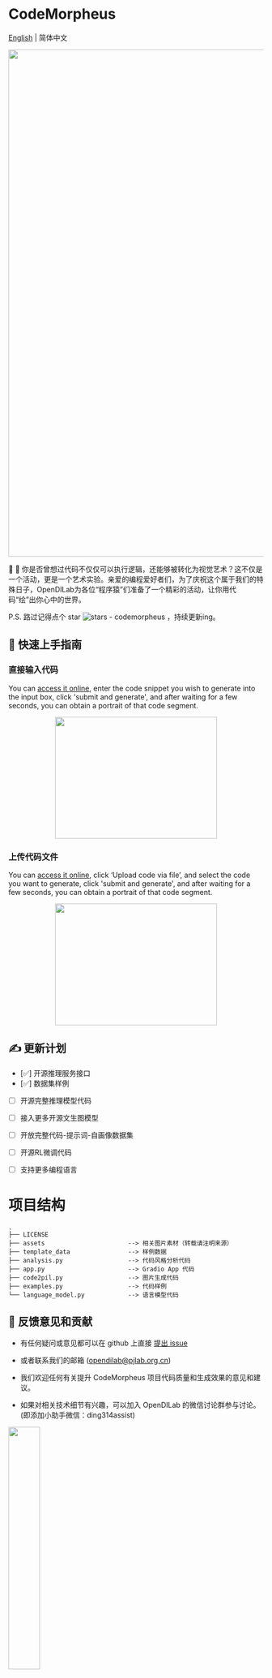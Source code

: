 # CodeMorpheus
[English](https://github.com/opendilab/CodeMorpheus/blob/release/README.md) | 简体中文
<div align="center">
    <img width="1000px" height="auto" src="https://github.com/opendilab/CodeMorpheus/blob/release/assets/template_imgs.jpeg"></a>
</div>


:rocket: :rocket:  你是否曾想过代码不仅仅可以执行逻辑，还能够被转化为视觉艺术？这不仅是一个活动，更是一个艺术实验。亲爱的编程爱好者们，为了庆祝这个属于我们的特殊日子，OpenDILab为各位“程序猿”们准备了一个精彩的活动，让你用代码“绘”出你心中的世界。

P.S. 路过记得点个 star ![stars - codemorpheus](https://img.shields.io/github/stars/opendilab/codemorpheus?style=social) ，持续更新ing。

## :star_struck: 快速上手指南

### 直接输入代码

You can [access it online](http://opendilab.net:8006/), enter the code snippet you wish to generate into the input box, click 'submit and generate', and after waiting for a few seconds, you can obtain a portrait of that code segment.
<div align="center">
    <img width="320px" height="240px" src="https://github.com/opendilab/CodeMorpheus/blob/release/assets/input_code.gif"></a>
</div>

### 上传代码文件

You can [access it online](http://opendilab.net:8006/), click ‘Upload code via file’, and select the code you want to generate, click 'submit and generate', and after waiting for a few seconds, you can obtain a portrait of that code segment.
<div align="center">
    <img width="320px" height="240px" src="https://github.com/opendilab/CodeMorpheus/blob/release/assets/upload_file.gif"></a>
</div>

## :writing_hand: 更新计划

- [✅] 开源推理服务接口
- [✅] 数据集样例
- [ ] 开源完整推理模型代码
- [ ] 接入更多开源文生图模型
- [ ] 开放完整代码-提示词-自画像数据集
- [ ] 开源RL微调代码
- [ ] 支持更多编程语言


# 项目结构
```text
.
├── LICENSE
├── assets                       --> 相关图片素材（转载请注明来源）
├── template_data                --> 样例数据
├── analysis.py                  --> 代码风格分析代码
├── app.py                       --> Gradio App 代码
├── code2pil.py                  --> 图片生成代码
├── examples.py                  --> 代码样例
└── language_model.py            --> 语言模型代码

```

## :speech_balloon: 反馈意见和贡献
- 有任何疑问或意见都可以在 github 上直接 [提出 issue](https://github.com/opendilab/LightZero/issues/new/choose)
- 或者联系我们的邮箱 (opendilab@pjlab.org.cn)

- 我们欢迎任何有关提升 CodeMorpheus 项目代码质量和生成效果的意见和建议。

- 如果对相关技术细节有兴趣，可以加入 OpenDILab 的微信讨论群参与讨论。 (即添加小助手微信：ding314assist)
<img src=https://github.com/opendilab/CodeMorpheus/blob/release/assets/wechat.jpeg width=35% />


## License
All code within this repository is under [Apache License 2.0](https://www.apache.org/licenses/LICENSE-2.0).

<p align="right">(<a href="#top">back to top</a>)</p>
